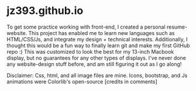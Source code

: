 # jz393.github.io

To get some practice working with front-end, I created a personal resume-website. This project has enabled me to learn new languages such as HTML/CSS/Js, and integrate my design + technical interests. Additionally, I thought this would be a fun way to finally learn git and make my first GitHub repo :) This was customized to look the best for my 13-inch Macbook display, but no guarantees for any other types of displays. I've never done any website-design stuff before, and am still figuring it out as I go along!

Disclaimer: Css, html, and all image files are mine. Icons, bootstrap, and Js animations were Colorlib's open-source [credits in comments]
